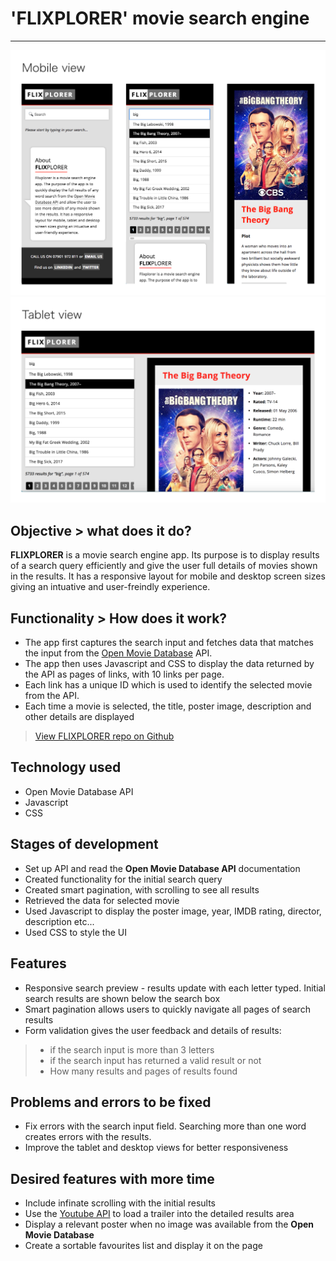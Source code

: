 # 'FLIXPLORER' movie search engine
---
![Screenshot](assets/screen-shot-mobile.png) 
![Screenshot](assets/screen-shot-desktop.png) 

## Objective > what does it do?
**FLIXPLORER** is a movie search engine app. Its purpose is to display results of a search query efficiently and give the user full details of movies shown in the results. It has a responsive layout for mobile and desktop screen sizes giving an intuative and user-freindly experience.

## Functionality > How does it work?
+ The app first captures the search input and fetches data that matches the input from the [Open Movie Database](http://www.omdbapi.com) API. 
+ The app then uses Javascript and CSS to display the data returned by the API as pages of links, with 10 links per page. 
+ Each link has a unique ID which is used to identify the selected movie from the API.
+ Each time a movie is selected, the title, poster image, description and other details are displayed

> [View FLIXPLORER repo on Github](https://github.com/rolandjlevy/project-cinema)

## Technology used
+ Open Movie Database API
+ Javascript
+ CSS

## Stages of development
+  Set up API and read the **Open Movie Database API** documentation 
+  Created functionality for the initial search query
+  Created smart pagination, with scrolling to see all results
+  Retrieved the data for selected movie 
+ Used Javascript to display the poster image, year, IMDB rating, director, description etc...
+ Used CSS to style the UI

## Features
+ Responsive search preview - results update with each letter typed. Initial search results are shown below the search box
+ Smart pagination allows users to quickly navigate all pages of search results
+ Form validation gives the user feedback and details of results:
> + if the search input is more than 3 letters
> + if the search input has returned a valid result or not
> + How many results and pages of results found

## Problems and errors to be fixed
+ Fix errors with the search input field. Searching more than one word creates errors with the results.
+ Improve the tablet and desktop views for better responsiveness

## Desired features with more time
+ Include infinate scrolling with the initial results
+ Use the [Youtube API](https://developers.google.com/youtube/v3/) to load a trailer into the detailed results area
+ Display a relevant poster when no image was available from the **Open Movie Database**
+ Create a sortable favourites list and display it on the page
